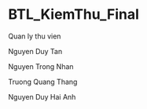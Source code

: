 # BTL_KiemThu_Final
Quan ly thu vien

Nguyen Duy Tan

Nguyen Trong Nhan

Truong Quang Thang

Nguyen Duy Hai Anh
